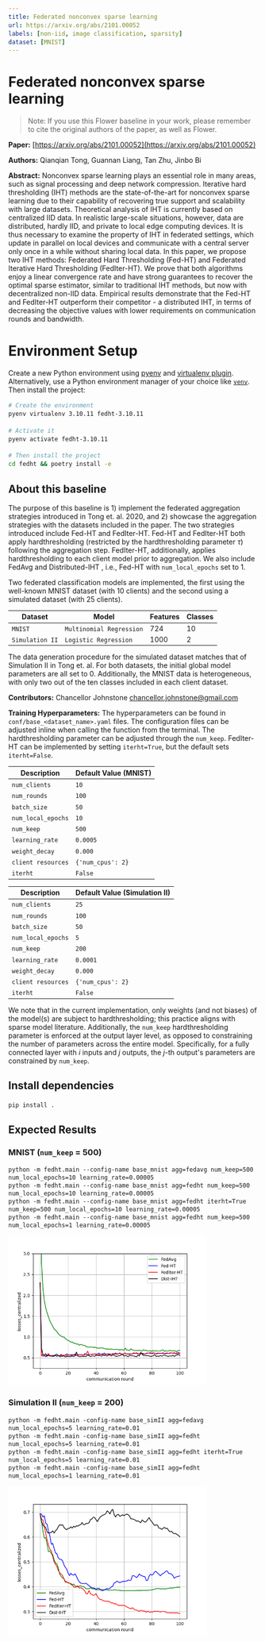 ```yaml
---
title: Federated nonconvex sparse learning
url: https://arxiv.org/abs/2101.00052
labels: [non-iid, image classification, sparsity]
dataset: [MNIST]
---
```


# Federated nonconvex sparse learning

> Note: If you use this Flower baseline in your work, please remember to cite the original authors of the paper, as well as Flower.

**Paper:** [https://arxiv.org/abs/2101.00052](https://arxiv.org/abs/2101.00052)

**Authors:** Qianqian Tong, Guannan Liang, Tan Zhu, Jinbo Bi

**Abstract:** Nonconvex sparse learning plays an essential role in many areas, such as signal processing and deep network compression. Iterative hard thresholding (IHT) methods are the state-of-the-art for nonconvex sparse learning due to their capability of recovering true support and scalability with large datasets. Theoretical analysis of IHT is currently based on centralized IID data. In realistic large-scale situations, however, data are distributed, hardly IID, and private to local edge computing devices. It is thus necessary to examine the property of IHT in federated settings, which update in parallel on local devices and communicate with a central server only once in a while without sharing local data. In this paper, we propose two IHT methods: Federated Hard Thresholding (Fed-HT) and Federated Iterative Hard Thresholding (FedIter-HT). We prove that both algorithms enjoy a linear convergence rate and have strong guarantees to recover the optimal sparse estimator, similar to traditional IHT methods, but now with decentralized non-IID data. Empirical results demonstrate that the Fed-HT and FedIter-HT outperform their competitor - a distributed IHT, in terms of decreasing the objective values with lower requirements on communication rounds and bandwidth.

# Environment Setup

Create a new Python environment using [pyenv](https://github.com/pyenv/pyenv) and [virtualenv plugin](https://github.com/pyenv/pyenv-virtualenv). Alternatively, use a Python environment manager of your choice like [`venv`](https://docs.python.org/3/library/venv.html). Then install the project:

```bash
# Create the environment
pyenv virtualenv 3.10.11 fedht-3.10.11

# Activate it
pyenv activate fedht-3.10.11

# Then install the project
cd fedht && poetry install -e
```

## About this baseline

The purpose of this baseline is 1) implement the federated aggregation strategies introduced in Tong et. al. 2020, and 2) showcase the aggregation strategies with the datasets included in the paper. The two strategies introduced include Fed-HT and FedIter-HT. Fed-HT and FedIter-HT both apply hardthresholding (restricted by the hardthresholding parameter $\tau$) following the aggregation step. FedIter-HT, additionally, applies hardthresholding to each client model prior to aggregation. We also include FedAvg and Distributed-IHT , i.e., Fed-HT with `num_local_epochs` set to 1.

Two federated classification models are implemented, the first using the well-known MNIST dataset (with 10 clients) and the second using a simulated dataset (with 25 clients).

| Dataset           | Model                            | Features | Classes |
| ------------------| ---------------------------------|----------|---------|
| `MNIST`           | `Multinomial Regression`         |724       | 10      |
| `Simulation II`   | `Logistic Regression`            |1000      | 2       |

The data generation procedure for the simulated dataset matches that of Simulation II in Tong et. al. For both datasets, the initial global model parameters are all set to 0. Additionally, the MNIST data is heterogeneous, with only two out of the ten classes included in each client dataset.

**Contributors:** Chancellor Johnstone <chancellor.johnstone@gmail.com>

**Training Hyperparameters:** The hyperparameters can be found in `conf/base_<dataset_name>.yaml` files. The configuration files can be adjusted inline when calling the function from the terminal. The hardthresholding parameter can be adjusted through the `num_keep`. FedIter-HT can be implemented by setting `iterht=True`, but the default sets `iterht=False`. 

| Description           | Default Value (MNIST)               |
| --------------------- | ----------------------------------- |
| `num_clients`         | `10`                                |
| `num_rounds`          | `100`                               |
| `batch_size`          | `50`                                |
| `num_local_epochs`    | `10`                                |
| `num_keep`            | `500`                               |
| `learning_rate`       | `0.0005`                            |
| `weight_decay`        | `0.000`                             |
| `client resources`    | `{'num_cpus': 2}`                   |
| `iterht`              | `False`                             |

| Description           | Default Value (Simulation II)       |
| --------------------- | ----------------------------------- |
| `num_clients`         | `25`                                |
| `num_rounds`          | `100`                               |
| `batch_size`          | `50`                                |
| `num_local_epochs`    | `5`                                 |
| `num_keep`            | `200`                               |
| `learning_rate`       | `0.0001`                            |
| `weight_decay`        | `0.000`                             |
| `client resources`    | `{'num_cpus': 2}`                   |
| `iterht`              | `False`                             |

We note that in the current implementation, only weights (and not biases) of the model(s) are subject to hardthresholding; this practice aligns with sparse model literature. Additionally, the `num_keep` hardthresholding parameter is enforced at the output layer level, as opposed to constraining the number of parameters across the entire model. Specifically, for a fully connected layer with $i$ inputs and $j$ outputs, the $j$-th output's parameters are constrained by `num_keep`.

## Install dependencies

```bash
pip install .
```

## Expected Results
### MNIST (`num_keep` = 500)
```
python -m fedht.main --config-name base_mnist agg=fedavg num_keep=500 num_local_epochs=10 learning_rate=0.00005
python -m fedht.main --config-name base_mnist agg=fedht num_keep=500 num_local_epochs=10 learning_rate=0.00005
python -m fedht.main --config-name base_mnist agg=fedht iterht=True num_keep=500 num_local_epochs=10 learning_rate=0.00005
python -m fedht.main --config-name base_mnist agg=fedht num_keep=500 num_local_epochs=1 learning_rate=0.00005
```
<img src="fedht/loss_results_mnist.png" width="400"/> 

### Simulation II (`num_keep` = 200)
```
python -m fedht.main -config-name base_simII agg=fedavg num_local_epochs=5 learning_rate=0.01
python -m fedht.main -config-name base_simII agg=fedht num_local_epochs=5 learning_rate=0.01
python -m fedht.main -config-name base_simII agg=fedht iterht=True num_local_epochs=5 learning_rate=0.01
python -m fedht.main -config-name base_simII agg=fedht num_local_epochs=1 learning_rate=0.01
```
<img src="fedht/loss_results_simII.png" width="400"/> 
